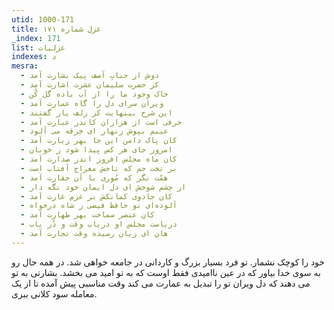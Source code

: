 ```yaml
---
utid: 1000-171
title: غزل شماره ۱۷۱
_index: 171
list: غزلیات
indexes: د
mesra:
  - دوش از جنابِ آصف پیک بشارت آمد
  - کز حضرت سلیمان عشرت اشارت آمد
  - خاک وجود ما را از آب باده گل کُن
  - ویران سرای دل را گاه عمارت آمد
  - این شرح بینهایت کز زلف یار گفتند
  - حرفی است از هزاران کاندر عبارت آمد
  - عیبم بپوش زنهار ای خِرقه می آلود
  - کان پاک دامن این جا بهر زیارت آمد
  - امروز جای هر کس پیدا شود ز خوبان
  - کان ماه مجلس افروز اندر صدارت آمد
  - بر تخت جم که تاجش معراج آفتاب است
  - همّت نگر که مُوری با آن حقارت آمد
  - از چشم شوخش ای دل ایمان خود نگه دار
  - کان جادوی کمانکش بر عزم غارت آمد
  - آلوده‌ای تو حافظ فیضی ز شاه درخواه
  - کان عنصر سماحت بهر طهارت آمد
  - دریاست مجلس او دریاب وقت و دُر یاب
  - هان ای زیان رسیده وقت تجارت آمد
---
```

خود را کوچک نشمار. تو فرد بسیار بزرگ و کاردانی در جامعه خواهی شد. در همه حال رو به سوی خدا بیاور که در عین ناامیدی فقط اوست که به تو امید می بخشد. بشارتی به تو می دهند که دل ویران تو را تبدیل به عمارت می کند وقت مناسبی پیش آمده تا از یک معامله سود کلانی ببری.
